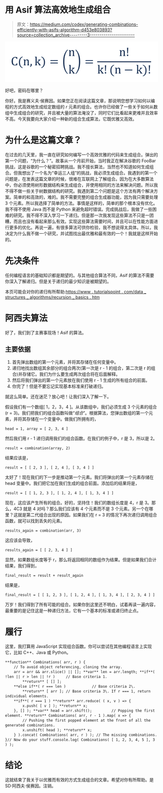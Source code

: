 # 用 Asif 算法高效地生成组合

> 原文：<https://medium.com/codex/generating-combinations-efficiently-with-asifs-algorithm-d453e803893?source=collection_archive---------3----------------------->

![](img/8b2ca822b1d17eb0cd8ad5061d88bdbe.png)

好吧，密码在哪里？

你好。我是赛义夫·侯赛因。如果您正在阅读这篇文章，那说明您想学习如何以编程的方式高效地生成给定数组的 *r* 元素的组合。也许你已经做了一些关于如何从数组中生成组合的研究，并且被大量的算法淹没了，同时它们比看起来更难并且效率不高。今天我要向大家介绍一种新的组合生成算法，它既优雅又高效。

# 为什么是这篇文章？

在过去的几天里，我一直在研究如何编写一个高效优雅的代码来生成组合。弹出的第一个问题，“为什么？”。故事从一个月前开始，当时我正在解决谷歌的 FooBar 挑战，这是谷歌的一个秘密招聘挑战。我不擅长算法，当然也不知道如何生成组合。但我想出了一个名为“幸运三人组”的挑战，我必须生成组合。我遇到的第一个问题是，在发表这篇文章的时候，很难在互联网上了解组合。因为在大多数算法中，你必须使用树形数据结构来生成组合，并使用相同的方法来解决问题。所以我不得不做一些关于树数据结构的研究。我遇到第二个问题是这个方法有两个解决方案。简单的和高效的，难的。我不需要完整的组合生成器功能，因为我只需要处理 3 个元素。所以我选择了简单的方法。事情是这样的，简单的那个根本没有优化。我不得不使用 Java 而不是 Python 来避免超时错误。完成挑战后，我做了一些困难的研究。我不得不深入学习一下递归。但是那一次我发现这些算法不只是一团糟，而且也没有看起来那么有效。实现这些算法需要时间，并且可以在性能方面进行更多的优化。再说一遍，有很多算法可供你检验，我不想说得太具体。所以，我决定为什么我不做一个研究，并试图找出最优雅和最有效的一个！我就是这样开始的。

# 先决条件

任何编程语言的基础知识都是期望的。与其他组合算法不同，Asif 的算法不需要你深入了解递归。但是关于递归的最少知识是被期望的。

本页可能会对你的递归有所帮助:[https://www . tutorialspoint . com/data _ structures _ algorithms/recursion _ basics . htm](https://www.tutorialspoint.com/data_structures_algorithms/recursion_basics.htm)

# 阿西夫算法

好了，我们到了主赛事现场！Asif 的算法。

## 主要依据

1.  首先弹出数组的第一个元素，并将其存储在任何变量中。
2.  递归地找出数组其余部分的组合两次(第一次是 r - 1 的组合，第二次是 r 的组合)并存储它。我们为什么要生成两次组合将在后面解释。
3.  然后将我们弹出的第一个元素放在我们使用 r - 1 生成的所有组合的前面。
4.  你完了！但是不要忘记实现基本标准来打破递归。

就这么简单。还在迷茫？放心吧！让我们深入了解一下。

假设我们有一个数组[ 1，2，3，4 ]。从该数组中，我们必须生成 3 个元素的组合(r = 3)。我们把我们的组合函数叫做“*组合*”。根据算法，您弹出数组的第一个元素，并将其存储在一个变量中。做我们所拥有的，

```
head = 1, array = [ 2, 3, 4 ]
```

然后我们用 r - 1 递归调用我们的组合函数。在我们的例子中，r 是 3，所以是 2。

```
result = combination(array, 2)
```

结果应该是，

```
result = [ [ 2, 3 ], [ 2, 4 ], [ 3, 4 ] ]
```

太好了！现在我们的下一步是推动第一个元素。我们将弹出的第一个元素存储在 head 变量中。我们把它加在我们生成的组合前面。添加后的结果将是，

```
result = [ [ 1, 2, 3 ], [ 1, 2, 4 ], [ 1, 3, 4 ] ]
```

现在，这应该产生所有的组合。好的，坚持住！我们的数组长度是 4，r 是 3。那么，4C3 就是 4 对吗？那么我们应该有 4 个元素而不是 3 个元素。另一个在哪里？这就是第二代组合出现的原因。如果我们在 r = 3 的情况下再次递归调用组合函数，就可以找到丢失的元素。

```
results_again = combination(arr, 3)
```

这应该会导致，

```
results_again = [ [ 2, 3, 4 ] ]
```

显然，如果数组长度等于 r，那么将返回相同的数组作为结果。但是如果我们合计结果，我们得到，

```
final_result = result + result_again
```

结果是，

```
final_result = [ [ 1, 2, 3 ], [ 1, 2, 4 ], [ 1, 3, 4 ], [ 2, 3, 4 ] ]
```

万岁！我们得到了所有可能的组合。如果你到这里还不明白，试着再读一遍内容，最重要的是记住这是一种递归方法，它有一个基本的标准或递归终止点。

# 履行

这里，我打算用 JavaScript 实现组合函数。你可以尝试在其他编程语言上实现它，比如 C++、Java 或 Python。

```
**function** Combinations( arr, r ) {
    // To avoid object referencing, cloning the array.
    arr = arr && arr.slice() || []; **var** len = arr.length; **if**( !len || r > len || !r )     // Base criteria 1.
        **return** [ [] ];
    **else if**( r === len )            // Base criteria 2\. 
        **return** [ arr ]; // Base criteria 3\. If r === 1, return individual elements.
    **if**( r === 1 ) **return** arr.reduce( ( x, v ) => {
        x.push( [ v ] ); **return** x;
    }, [] ); **var** head = arr.shift();         // Popping the first element. **return** Combinations( arr, r - 1 ).map( x => {
        // Pushing the first popped element at the front of all the generated combinations.
        x.unshift( head ); **return** x;
    } ).concat( Combinations( arr, r ) ); // The missing combinations.
}// Now do your stuff.console.log( Combinations( [ 1, 2, 3, 4, 5 ], 3 ) );
```

# 结论

这就结束了我关于以优雅而有效的方式生成组合的文章。希望对你有所帮助。是 SD·阿西夫·侯赛因。注销。